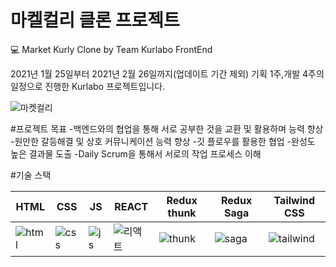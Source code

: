 # 마켈컬리 클론 프로젝트

💻 Market Kurly Clone
by Team Kurlabo FrontEnd


2021년 1월 25일부터 2021년 2월 26일까지(업데이트 기간 제외) 기획 1주,개발 4주의 일정으로 진행한 Kurlabo 프로젝트입니다.


![마켓컬리](https://user-images.githubusercontent.com/76701139/120295932-96a9e680-c302-11eb-8ad1-d2e6f272518d.gif)



#프로젝트 목표
-백엔드와의 협업을 통해 서로 공부한 것을 교환 및 활용하며 능력 향상
-원만한 갈등해결 및 상호 커뮤니케이션 능력 향상
-깃 플로우를 활용한 협업
-완성도 높은 결과물 도출
-Daily Scrum을 통해서 서로의 작업 프로세스 이해

#기술 스택

HTML|CSS|JS|REACT|Redux thunk|Redux Saga|Tailwind CSS|
|------|---|---|---|---|---|---|
|![html](https://user-images.githubusercontent.com/76701139/120308415-0aea8700-c30f-11eb-83aa-c725afc543fc.png)|![css](https://user-images.githubusercontent.com/76701139/120308433-0f16a480-c30f-11eb-9ef4-376fd0048533.png)|![js](https://user-images.githubusercontent.com/76701139/120308449-12aa2b80-c30f-11eb-8aa9-6e152698dd0a.png)|![리액트](https://user-images.githubusercontent.com/76701139/120309149-e216c180-c30f-11eb-964f-94a0aee14934.png)|![thunk](https://user-images.githubusercontent.com/76701139/120310844-c7dde300-c311-11eb-83e4-6f14b554da86.png)|![saga](https://user-images.githubusercontent.com/76701139/120310874-d1ffe180-c311-11eb-8ce4-6d5942c2113a.png)|![tailwind](https://user-images.githubusercontent.com/76701139/120310902-d7f5c280-c311-11eb-9add-7baa3c7200de.png)|














